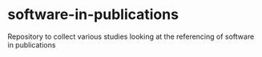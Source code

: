 # software-in-publications
Repository to collect various studies looking at the referencing of software in publications
